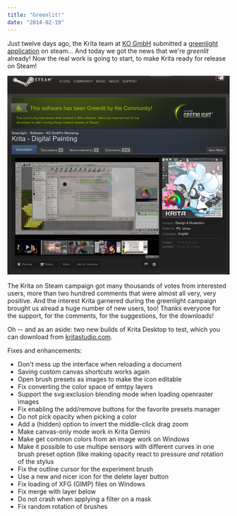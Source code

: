 ```yaml
---
title: "Greenlit!"
date: "2014-02-19"
---
```


Just twelve days ago, the Krita team at [KO GmbH](http://www.kritastudio.com) submitted a [greenlight application](http://krita.org/item/213-krita-on-steam) on steam... And today we got the news that we're _greenlit_ already! Now the real work is going to start, to make Krita ready for release on Steam!

[![](images/greenlit.png)](http://steamcommunity.com/sharedfiles/filedetails/?id=225403385)

The Krita on Steam campaign got many thousands of votes from interested users, more than two hundred comments that were almost all very, very positive. And the interest Krita garnered during the greenlight campaign brought us alread a huge number of new users, too! Thanks everyone for the support, for the comments, for the suggestions, for the downloads!

Oh -- and as an aside: two new builds of Krita Desktop to test, which you can download from [kritastudio.com](http://kritastudio.com/desktop.html).  
  
Fixes and enhancements:

- Don't mess up the interface when reloading a document
- Saving custom canvas shortcuts works again
- Open brush presets as images to make the icon editable
- Fix converting the color space of emtpy layers
- Support the svg:exclusion blending mode when loading openraster images
- Fix enabling the add/remove buttons for the favorite presets manager
- Do not pick opacity when picking a color
- Add a (hidden) option to invert the middle-click drag zoom
- Make canvas-only mode work in Krita Gemini
- Make get common colors from an image work on Windows
- Make it possible to use multipe sensors with different curves in one brush preset option (like making opacity react to pressure _and_ rotation of the stylus
- Fix the outline cursor for the experiment brush
- Use a new and nicer icon for the delete layer button
- Fix loading of XFG (GIMP) files on Windows
- Fix merge with layer below
- Do not crash when applying a filter on a mask
- Fix random rotation of brushes
